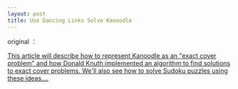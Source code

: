 ```yaml
---
layout: post
title: Use Dancing Links Solve Kanoodle
---
```


original ：<a href="http://www.ams.org/samplings/feature-column/fcarc-kanoodle">

This article will describe how to represent Kanoodle as an "exact cover problem" and how Donald Knuth implemented an algorithm to find solutions to exact cover problems. We'll also see how to solve Sudoku puzzles using these ideas....
